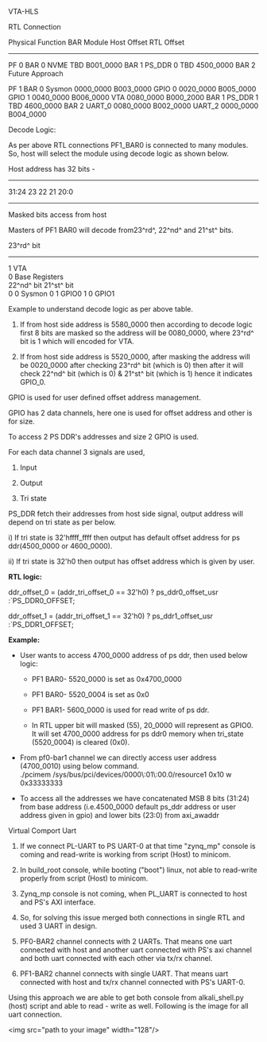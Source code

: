 VTA-HLS

RTL Connection

  Physical Function   BAR     Module            Host Offset   RTL Offset
  ------------------- ------- ----------------- ------------- ------------
  PF 0                BAR 0   NVME              TBD           B001_0000
                      BAR 1   PS_DDR 0          TBD           4500_0000
                      BAR 2   Future Approach                 
                                                              
  PF 1                BAR 0   Sysmon            0000_0000     B003_0000
                              GPIO 0            0020_0000     B005_0000
                              GPIO 1            0040_0000     B006_0000
                              VTA               0080_0000     B000_2000
                      BAR 1   PS_DDR 1          TBD           4600_0000
                      BAR 2   UART_0            0080_0000     B002_0000
                              UART_2            0000_0000     B004_0000

Decode Logic:

As per above RTL connections PF1_BAR0 is connected to many modules. So,
host will select the module using decode logic as shown below.

Host address has 32 bits -

  ------- ---- ---- ---- ------
  31:24   23   22   21   20:0
  ------- ---- ---- ---- ------

Masked bits access from host

Masters of PF1 BAR0 will decode from23^rd^, 22^nd^ and 21^st^ bits.

  23^rd^ bit                                 
  ------------ ---------------- ------------ --------
  1            VTA                           
  0            Base Registers                
               22^nd^ bit       21^st^ bit   
               0                0            Sysmon
               0                1            GPIO0
               1                0            GPIO1

Example to understand decode logic as per above table.

1.  If from host side address is 5580_0000 then according to decode
    logic first 8 bits are masked so the address will be 0080_0000,
    where 23^rd^ bit is 1 which will encoded for VTA.

2.  If from host side address is 5520_0000, after masking the address
    will be 0020_0000 after checking 23^rd^ bit (which is 0) then after
    it will check 22^nd^ bit (which is 0) & 21^st^ bit (which is 1)
    hence it indicates GPIO_0.

GPIO is used for user defined offset address management.

GPIO has 2 data channels, here one is used for offset address and other
is for size.

To access 2 PS DDR's addresses and size 2 GPIO is used.

For each data channel 3 signals are used,

1)  Input

2)  Output

3)  Tri state

PS_DDR fetch their addresses from host side signal, output address will
depend on tri state as per below.

i)  If tri state is 32'hffff_ffff then output has default offset address
    for ps ddr(4500_0000 or 4600_0000).

ii) If tri state is 32'h0 then output has offset address which is given
    by user.

**RTL logic:**

ddr_offset_0 = (addr_tri_offset_0 == 32\'h0) ? ps_ddr0_offset_usr
:\`PS_DDR0_OFFSET;

ddr_offset_1 = (addr_tri_offset_1 == 32\'h0) ? ps_ddr1_offset_usr
:\`PS_DDR1_OFFSET;

**Example:**

-   User wants to access 4700_0000 address of ps ddr, then used below
    logic:

    -   PF1 BAR0- 5520_0000 is set as 0x4700_0000

    -   PF1 BAR0- 5520_0004 is set as 0x0

    -   PF1 BAR1- 5600_0000 is used for read write of ps ddr.

    -   In RTL upper bit will masked (55), 20_0000 will represent as
        GPIO0.\
        It will set 4700_0000 address for ps ddr0 memory when tri_state
        (5520_0004) is cleared (0x0).

-   From pf0-bar1 channel we can directly access user address
    (4700_0010) using below command.\
    ./pcimem /sys/bus/pci/devices/0000\\:01\\:00.0/resource1 0x10 w
    0x33333333

-   To access all the addresses we have concatenated MSB 8 bits (31:24)
    from base address (i.e.4500_0000 default ps_ddr address or user
    address given in gpio) and lower bits (23:0) from axi_awaddr

Virtual Comport Uart

1.  If we connect PL-UART to PS UART-0 at that time \"zynq_mp\" console
    is coming and read-write is working from script (Host) to minicom.

2.  In build_root console, while booting ("boot") linux, not able to
    read-write properly from script (Host) to minicom.

3.  Zynq_mp console is not coming, when PL_UART is connected to host and
    PS's AXI interface.

4.  So, for solving this issue merged both connections in single RTL and
    used 3 UART in design.

5.  PF0-BAR2 channel connects with 2 UARTs. That means one uart
    connected with host and another uart connected with PS's axi channel
    and both uart connected with each other via tx/rx channel.

6.  PF1-BAR2 channel connects with single UART. That means uart
    connected with host and tx/rx channel connected with PS's UART-0.

Using this approach we are able to get both console from alkali_shell.py
(host) script and able to read - write as well. Following is the image
for all uart connection.

\<img src=\"path to your image\" width=\"128\"/\>
